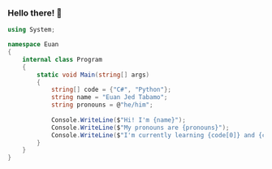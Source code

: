 ### Hello there! 👋

```csharp
using System;

namespace Euan
{
    internal class Program
    {
        static void Main(string[] args)
        {
			string[] code = {"C#", "Python"};
            string name = "Euan Jed Tabamo";
            string pronouns = @"he/him";
            
			Console.WriteLine($"Hi! I'm {name}");
			Console.WriteLine($"My pronouns are {pronouns}");
			Console.WriteLine($"I'm currently learning {code[0]} and {code[1]}");
        }
    }
}
```

<!--
**u1tbmo/u1tbmo** is a ✨ _special_ ✨ repository because its `README.md` (this file) appears on your GitHub profile.

Here are some ideas to get you started:

- 🔭 I’m currently working on ...
- 🌱 I’m currently learning ...
- 👯 I’m looking to collaborate on ...
- 🤔 I’m looking for help with ...
- 💬 Ask me about ...
- 📫 How to reach me: ...
- 😄 Pronouns: ...
- ⚡ Fun fact: ... 
-->
